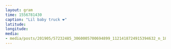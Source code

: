 ```yaml
---
layout: gram
time: 1556781430
caption: "Lil baby truck ❤️"
latitude: 
longitude: 
media:
- media/posts/201905/57232485_3060005700694899_1121418724915394632_n_18034146295188149.jpg
---
```

